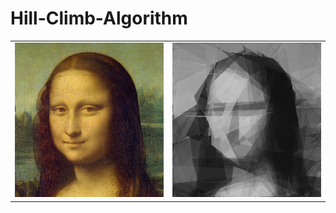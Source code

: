 # Hill-Climb-Algorithm

|     |     |
| --- | --- |
|   ![MondaColour](https://github.com/AndreiSerbanescu/Hill-Climb-Algorithm/blob/master/start.jpg)  |  ![MonaPolygon](https://github.com/AndreiSerbanescu/Hill-Climb-Algorithm/blob/master/OutputMona.jpg)   |
